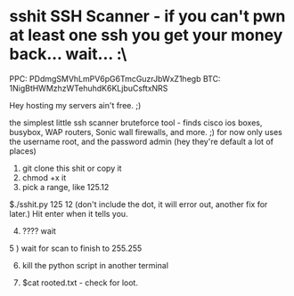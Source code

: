 # sshit SSH Scanner - if you can't pwn at least one ssh you get your money back... wait... :\


 PPC: PDdmgSMVhLmPV6pG6TmcGuzrJbWxZ1hegb
 BTC: 1NigBtHWMzhzWTehuhdK6KLjbuCsftxNRS

 Hey hosting my servers ain't free. ;)

the simplest little ssh scanner bruteforce tool - 
finds cisco ios boxes, busybox, WAP routers, Sonic wall firewalls, and more. ;)
for now only uses the username root, and the password admin (hey they're default a lot of places) 

1) git clone this shit or copy it
2) chmod +x it
3) pick a range, like 125.12 

$./sshit.py 125 12 (don't include the dot, it will error out, another fix for later.)
Hit enter when it tells you.

4) ???? wait

5 ) wait for scan to finish to 255.255 

6) kill the python script in another terminal

7) $cat rooted.txt - check for loot.
